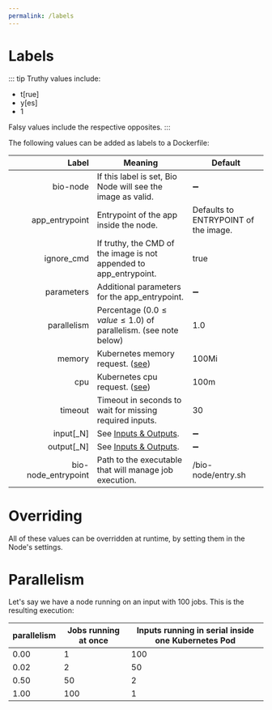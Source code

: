 ```yaml
---
permalink: /labels
---
```


# Labels

::: tip
Truthy values include:

- t[rue]
- y[es]
- 1

Falsy values include the respective opposites.
:::

The following values can be added as labels to a Dockerfile:

| <div style="min-width:150px">Label</div> | Meaning                                                                 | Default                              |
| ---------------------------------------: | ----------------------------------------------------------------------- | ------------------------------------ |
|                                 bio-node | If this label is set, Bio Node will see the image as valid.             | :heavy_minus_sign:                   |
|                           app_entrypoint | Entrypoint of the app inside the node.                                  | Defaults to ENTRYPOINT of the image. |
|                               ignore_cmd | If truthy, the CMD of the image is not appended to app_entrypoint.      | true                                 |
|                               parameters | Additional parameters for the app_entrypoint.                           | :heavy_minus_sign:                   |
|                              parallelism | Percentage ($0.0 \leq value \leq 1.0$) of parallelism. (see note below) | 1.0                                  |
|                                   memory | Kubernetes memory request. ([see][1])                                   | 100Mi                                |
|                                      cpu | Kubernetes cpu request. ([see][1])                                      | 100m                                 |
|                                  timeout | Timeout in seconds to wait for missing required inputs.                 | 30                                   |
|                                input[_N] | See [Inputs & Outputs][2].                                              | :heavy_minus_sign:                   |
|                               output[_N] | See [Inputs & Outputs][2].                                              | :heavy_minus_sign:                   |
|                      bio-node_entrypoint | Path to the executable that will manage job execution.                  | /bio-node/entry.sh                   |

# Overriding

All of these values can be overridden at runtime, by setting them in the Node's settings.

# Parallelism

Let's say we have a node running on an input with 100 jobs. This is the resulting execution:

| parallelism | Jobs running at once | Inputs running in serial inside one Kubernetes Pod |
| ----------- | -------------------- | -------------------------------------------------- |
| 0.00        | 1                    | 100                                                |
| 0.02        | 2                    | 50                                                 |
| 0.50        | 50                   | 2                                                  |
| 1.00        | 100                  | 1                                                  |

[1]: https://kubernetes.io/docs/concepts/configuration/manage-compute-resources-container/#resource-requests-and-limits-of-pod-and-container
[2]: /inputs_outputs/
